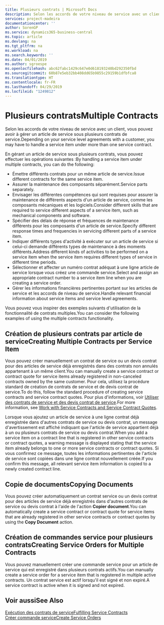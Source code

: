 ```yaml
---
title: Plusieurs contrats | Microsoft Docs
description: Selon les accords de votre niveau de service avec un client, vous pouvez avoir à gérer un article de service sous plusieurs contrats de service.
services: project-madeira
documentationcenter: ''
author: SorenGP
ms.service: dynamics365-business-central
ms.topic: article
ms.devlang: na
ms.tgt_pltfrm: na
ms.workload: na
ms.search.keywords: ''
ms.date: 04/01/2019
ms.author: sgroespe
ms.openlocfilehash: abc62fabc1429c647e0d618193240bd292350fbd
ms.sourcegitcommit: 60b87e5eb32bb408dd65b9855c29159b1dfbfca8
ms.translationtype: HT
ms.contentlocale: fr-FR
ms.lasthandoff: 04/29/2019
ms.locfileid: "1249812"
---
```

# <a name="multiple-contracts"></a><span data-ttu-id="af263-103">Plusieurs contrats</span><span class="sxs-lookup"><span data-stu-id="af263-103">Multiple Contracts</span></span>
<span data-ttu-id="af263-104">Selon les accords de votre niveau de service avec un client, vous pouvez avoir à gérer un article de service sous plusieurs contrats de service.</span><span class="sxs-lookup"><span data-stu-id="af263-104">Depending on your service level agreements with a customer, you may have to handle a service item under more than one service contract.</span></span>  
  
<span data-ttu-id="af263-105">En gérant un article de service sous plusieurs contrats, vous pouvez effectuer les opérations suivantes :</span><span class="sxs-lookup"><span data-stu-id="af263-105">By handling a service item under multiple contracts, you can do the following:</span></span>  
  
* <span data-ttu-id="af263-106">Émettre différents contrats pour un même article de service.</span><span class="sxs-lookup"><span data-stu-id="af263-106">Issue different contracts for the same service item.</span></span>  
* <span data-ttu-id="af263-107">Assurer la maintenance des composants séparément.</span><span class="sxs-lookup"><span data-stu-id="af263-107">Service parts separately.</span></span>  
* <span data-ttu-id="af263-108">Envisager les différentes compétences qui sont requises pour assurer la maintenance de différents aspects d'un article de service, comme les composants mécaniques et les logiciels.</span><span class="sxs-lookup"><span data-stu-id="af263-108">Consider different skills that are required to service different aspects of a service item, such as mechanical components and software.</span></span>  
* <span data-ttu-id="af263-109">Spécifier des délais de réponse et fréquences de maintenance différents pour les composants d'un article de service.</span><span class="sxs-lookup"><span data-stu-id="af263-109">Specify different response times and frequencies in servicing different parts of a service item.</span></span>  
* <span data-ttu-id="af263-110">Indiquer différents types d'activité à exécuter sur un article de service si celui-ci demande différents types de maintenance à des moments différents.</span><span class="sxs-lookup"><span data-stu-id="af263-110">Address different kinds of activities to be performed on a service item when the service item requires different types of service in different time periods.</span></span>  
* <span data-ttu-id="af263-111">Sélectionner et affecter un numéro contrat adéquat à une ligne article de service lorsque vous créez une commande service.</span><span class="sxs-lookup"><span data-stu-id="af263-111">Select and assign an appropriate contract number to a service item line when you are creating a service order.</span></span>  
* <span data-ttu-id="af263-112">Gérer les informations financières pertinentes portant sur les articles de service et les accords de niveau de service.</span><span class="sxs-lookup"><span data-stu-id="af263-112">Handle relevant financial information about service items and service level agreements.</span></span>  
  
<span data-ttu-id="af263-113">Vous pouvez vous inspirer des exemples suivants d'utilisation de la fonctionnalité de contrats multiples.</span><span class="sxs-lookup"><span data-stu-id="af263-113">You can consider the following examples of using the multiple contracts functionality.</span></span>  
  
## <a name="creating-multiple-contracts-per-service-item"></a><span data-ttu-id="af263-114">Création de plusieurs contrats par article de service</span><span class="sxs-lookup"><span data-stu-id="af263-114">Creating Multiple Contracts per Service Item</span></span>  
<span data-ttu-id="af263-115">Vous pouvez créer manuellement un contrat de service ou un devis contrat pour des articles de service déjà enregistrés dans des contrats non annulés appartenant à un même client.</span><span class="sxs-lookup"><span data-stu-id="af263-115">You can manually create a service contract or contract quote for service items already registered in non-canceled contracts owned by the same customer.</span></span> <span data-ttu-id="af263-116">Pour cela, utilisez la procédure standard de création de contrats de service et de devis contrat de service.</span><span class="sxs-lookup"><span data-stu-id="af263-116">To do this, follow the standard procedure of creating service contracts and service contract quotes.</span></span> <span data-ttu-id="af263-117">Pour plus d'informations, voir [Utiliser des contrats de service et des devis contrat de service](service-how-to-create-service-contracts-and-service-contract-quotes.md).</span><span class="sxs-lookup"><span data-stu-id="af263-117">For more information, see [Work with Service Contracts and Service Contract Quotes](service-how-to-create-service-contracts-and-service-contract-quotes.md).</span></span>  
  
<span data-ttu-id="af263-118">Lorsque vous ajoutez un article de service à une ligne contrat déjà enregistrée dans d'autres contrats de service ou devis contrat, un message d'avertissement est affiché indiquant que l'article de service appartient déjà à un ou plusieurs contrats de service ou devis contrat.</span><span class="sxs-lookup"><span data-stu-id="af263-118">When you add a service item on a contract line that is registered in other service contracts or contract quotes, a warning message is displayed stating that the service item already belongs to one or more service contracts or contract quotes.</span></span> <span data-ttu-id="af263-119">Si vous confirmez ce message, toutes les informations pertinentes de l'article de service sont copiées dans une ligne contrat nouvellement créée.</span><span class="sxs-lookup"><span data-stu-id="af263-119">If you confirm this message, all relevant service item information is copied to a newly created contract line.</span></span>  
  
## <a name="copying-documents"></a><span data-ttu-id="af263-120">Copie de documents</span><span class="sxs-lookup"><span data-stu-id="af263-120">Copying Documents</span></span>  
<span data-ttu-id="af263-121">Vous pouvez créer automatiquement un contrat service ou un devis contrat pour des articles de service déjà enregistrés dans d'autres contrats de service ou devis contrat à l'aide de l'action **Copier document**.</span><span class="sxs-lookup"><span data-stu-id="af263-121">You can automatically create a service contract or contract quote for service items that are already registered in other service contracts or contract quotes by using the **Copy Document** action.</span></span>  
  
## <a name="creating-service-orders-for-multiple-contracts"></a><span data-ttu-id="af263-122">Création de commandes service pour plusieurs contrats</span><span class="sxs-lookup"><span data-stu-id="af263-122">Creating Service Orders for Multiple Contracts</span></span>  
<span data-ttu-id="af263-123">Vous pouvez manuellement créer une commande service pour un article de service qui est enregistré dans plusieurs contrats actifs.</span><span class="sxs-lookup"><span data-stu-id="af263-123">You can manually create a service order for a service item that is registered in multiple active contracts.</span></span> <span data-ttu-id="af263-124">Un contrat service est actif lorsqu'il est signé et non expiré.</span><span class="sxs-lookup"><span data-stu-id="af263-124">A service contract is active when it is signed and not expired.</span></span>  
  
## <a name="see-also"></a><span data-ttu-id="af263-125">Voir aussi</span><span class="sxs-lookup"><span data-stu-id="af263-125">See Also</span></span>  
[<span data-ttu-id="af263-126">Exécution des contrats de service</span><span class="sxs-lookup"><span data-stu-id="af263-126">Fulfilling Service Contracts</span></span>](service-fulfill-service-contracts.md)  
[<span data-ttu-id="af263-127">Créer commande service</span><span class="sxs-lookup"><span data-stu-id="af263-127">Create Service Orders</span></span>](service-how-to-create-service-orders.md)  
